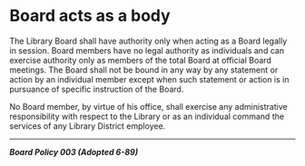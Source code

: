 # Board acts as a body

The Library Board shall have authority only when acting as a Board legally in session. Board members have no legal authority as individuals and can exercise authority only as members of the total Board at official Board meetings. The Board shall not be bound in any way by any statement or action by an individual member except when such statement or action is in pursuance of specific instruction of the Board.

No Board member, by virtue of his office, shall exercise any administrative responsibility with respect to the Library or as an individual command the services of any Library District employee.

---

**_Board Policy 003 (Adopted 6-89)_**